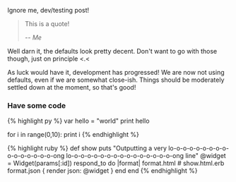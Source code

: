 ---
---
Ignore me, dev/testing post!

> This is a quote!
>
> -- <cite>Me</cite>

Well darn it, the defaults look pretty decent. Don't want to go with those though, just on principle <.<

As luck would have it, development has progressed! We are now not using defaults, even if we are somewhat close-ish. Things should be moderately settled down at the moment, so that's good!


### Have some code

{% highlight py %}
var hello = "world"
print hello

for i in range(0,10):
	print i
{% endhighlight %}

{% highlight ruby %}
def show
  puts "Outputting a very lo-o-o-o-o-o-o-o-o-o-o-o-o-o-o-o-ong lo-o-o-o-o-o-o-o-o-o-o-o-o-o-o-o-ong line"
  @widget = Widget(params[:id])
  respond_to do |format|
    format.html # show.html.erb
    format.json { render json: @widget }
  end
end
{% endhighlight %}